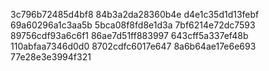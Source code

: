 3c796b72485d4bf8
84b3a2da28360b4e
d4e1c35d1d13febf
69a60296a1c3aa5b
5bca08f8fd8e1d3a
7bf6214e72dc7593
89756cdf93a6c6f1
86ae7d51ff883997
643cff5a337ef48b
110abfaa7346d0d0
8702cdfc6017e647
8a6b64ae17e6e693
77e28e3e3994f321
